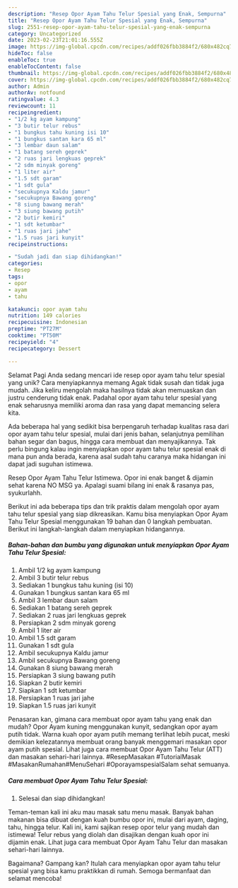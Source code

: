 ```yaml
---
description: "Resep Opor Ayam Tahu Telur Spesial yang Enak, Sempurna"
title: "Resep Opor Ayam Tahu Telur Spesial yang Enak, Sempurna"
slug: 2551-resep-opor-ayam-tahu-telur-spesial-yang-enak-sempurna
category: Uncategorized
date: 2023-02-23T21:01:16.555Z
image: https://img-global.cpcdn.com/recipes/addf026fbb3884f2/680x482cq70/opor-ayam-tahu-telur-spesial-foto-resep-utama.jpg
hideToc: false
enableToc: true
enableTocContent: false
thumbnail: https://img-global.cpcdn.com/recipes/addf026fbb3884f2/680x482cq70/opor-ayam-tahu-telur-spesial-foto-resep-utama.jpg
cover: https://img-global.cpcdn.com/recipes/addf026fbb3884f2/680x482cq70/opor-ayam-tahu-telur-spesial-foto-resep-utama.jpg
author: Admin
authorAv: notfound
ratingvalue: 4.3
reviewcount: 11
recipeingredient:
- "1/2 kg ayam kampung"
- "3 butir telur rebus"
- "1 bungkus tahu kuning isi 10"
- "1 bungkus santan kara 65 ml"
- "3 lembar daun salam"
- "1 batang sereh geprek"
- "2 ruas jari lengkuas geprek"
- "2 sdm minyak goreng"
- "1 liter air"
- "1.5 sdt garam"
- "1 sdt gula"
- "secukupnya Kaldu jamur"
- "secukupnya Bawang goreng"
- "8 siung bawang merah"
- "3 siung bawang putih"
- "2 butir kemiri"
- "1 sdt ketumbar"
- "1 ruas jari jahe"
- "1.5 ruas jari kunyit"
recipeinstructions:

- "Sudah jadi dan siap dihidangkan!"
categories:
- Resep
tags:
- opor
- ayam
- tahu

katakunci: opor ayam tahu 
nutrition: 149 calories
recipecuisine: Indonesian
preptime: "PT27M"
cooktime: "PT50M"
recipeyield: "4"
recipecategory: Dessert

---
```



Selamat Pagi Anda sedang mencari ide resep opor ayam tahu telur spesial yang unik? Cara menyiapkannya memang Agak tidak susah dan tidak juga mudah. Jika keliru mengolah maka hasilnya tidak akan memuaskan dan justru cenderung tidak enak. Padahal opor ayam tahu telur spesial yang enak seharusnya memiliki aroma dan rasa yang dapat memancing selera kita.


Ada beberapa hal yang sedikit bisa berpengaruh terhadap kualitas rasa dari opor ayam tahu telur spesial, mulai dari jenis bahan, selanjutnya pemilihan bahan segar dan bagus, hingga cara membuat dan menyajikannya. Tak perlu bingung kalau ingin menyiapkan opor ayam tahu telur spesial enak di mana pun anda berada, karena asal sudah tahu caranya maka hidangan ini dapat jadi suguhan istimewa.

Resep Opor Ayam Tahu Telur Istimewa. Opor ini enak banget &amp; dijamin sehat karena NO MSG ya. Apalagi suami bilang ini enak &amp; rasanya pas, syukurlahh.


Berikut ini ada beberapa tips dan trik praktis dalam mengolah opor ayam tahu telur spesial yang siap dikreasikan. Kamu bisa menyiapkan Opor Ayam Tahu Telur Spesial menggunakan 19 bahan dan 0 langkah pembuatan. Berikut ini langkah-langkah dalam menyiapkan hidangannya.

<!--inarticleads1-->

##### Bahan-bahan dan bumbu yang digunakan untuk menyiapkan Opor Ayam Tahu Telur Spesial:

1. Ambil 1/2 kg ayam kampung
1. Ambil 3 butir telur rebus
1. Sediakan 1 bungkus tahu kuning (isi 10)
1. Gunakan 1 bungkus santan kara 65 ml
1. Ambil 3 lembar daun salam
1. Sediakan 1 batang sereh geprek
1. Sediakan 2 ruas jari lengkuas geprek
1. Persiapkan 2 sdm minyak goreng
1. Ambil 1 liter air
1. Ambil 1.5 sdt garam
1. Gunakan 1 sdt gula
1. Ambil secukupnya Kaldu jamur
1. Ambil secukupnya Bawang goreng
1. Gunakan 8 siung bawang merah
1. Persiapkan 3 siung bawang putih
1. Siapkan 2 butir kemiri
1. Siapkan 1 sdt ketumbar
1. Persiapkan 1 ruas jari jahe
1. Siapkan 1.5 ruas jari kunyit


Penasaran kan, gimana cara membuat opor ayam tahu yang enak dan mudah? Opor Ayam kuning menggunakan kunyit, sedangkan opor ayam putih tidak. Warna kuah opor ayam putih memang terlihat lebih pucat, meski demikian kelezatannya membuat orang banyak menggemari masakan opor ayam putih spesial. Lihat juga cara membuat Opor Ayam Tahu Telur (ATT) dan masakan sehari-hari lainnya. #ResepMasakan #TutorialMasak #MasakanRumahan#MenuSehari #OporayamspesialSalam sehat semuanya. 

<!--inarticleads2-->

##### Cara membuat Opor Ayam Tahu Telur Spesial:


1. Selesai dan siap dihidangkan!

Teman-teman kali ini aku mau masak satu menu masak. Banyak bahan makanan bisa dibuat dengan kuah bumbu opor ini, mulai dari ayam, daging, tahu, hingga telur. Kali ini, kami sajikan resep opor telur yang mudah dan istimewa! Telur rebus yang diolah dan disajikan dengan kuah opor ini dijamin enak. Lihat juga cara membuat Opor Ayam Tahu Telur dan masakan sehari-hari lainnya. 

Bagaimana? Gampang kan? Itulah cara menyiapkan opor ayam tahu telur spesial yang bisa kamu praktikkan di rumah. Semoga bermanfaat dan selamat mencoba!
